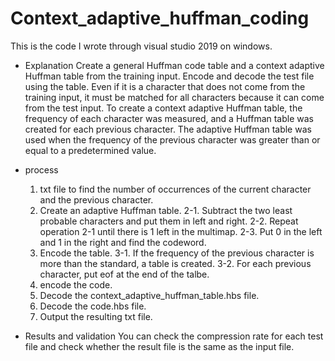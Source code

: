 # Context_adaptive_huffman_coding

This is the code I wrote through visual studio 2019 on windows.

- Explanation
  Create a general Huffman code table and a context adaptive Huffman table from the training input.
  Encode and decode the test file using the table.
  Even if it is a character that does not come from the training input, it must be matched for all characters because it can come from the test input.
  To create a context adaptive Huffman table, the frequency of each character was measured, and a Huffman table was created for each previous character.
  The adaptive Huffman table was used when the frequency of the previous character was greater than or equal to a predetermined value.
  
  
- process
  1. txt file to find the number of occurrences of the current character and the previous character.
  2. Create an adaptive Huffman table.
    2-1. Subtract the two least probable characters and put them in left and right.
    2-2. Repeat operation 2-1 until there is 1 left in the multimap.
    2-3. Put 0 in the left and 1 in the right and find the codeword.
  3. Encode the table.
    3-1. If the frequency of the previous character is more than the standard, a table is created.
    3-2. For each previous character, put eof at the end of the talbe.
  4. encode the code.
  5. Decode the context_adaptive_huffman_table.hbs file.
  6. Decode the code.hbs file.
  7. Output the resulting txt file.

  
 - Results and validation
  You can check the compression rate for each test file and check whether the result file is the same as the input file.
